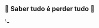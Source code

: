 ## 🌸 Saber tudo é perder tudo 🌸



!.[_](https://static.wikia.nocookie.net/ordemparanormal/images/3/32/Seita_das_M%C3%A1scaras.gif/revision/latest/thumbnail/width/360/height/360?cb=20210627195509&path-prefix=pt-br)
